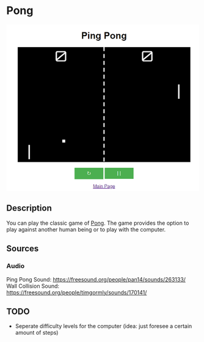 # Pong
<p align="center"><img alt="ping pong screenshot" src="assets/images/screenshot_ping_pong.png"></p>

## Description
You can play the classic game of <a href="https://en.wikipedia.org/wiki/Pong">Pong</a>. The game provides the option to play against another human being or to play with the computer.

## Sources
### Audio
Ping Pong Sound: https://freesound.org/people/pan14/sounds/263133/  
Wall Collision Sound: https://freesound.org/people/timgormly/sounds/170141/

## TODO
- Seperate difficulty levels for the computer (idea: just foresee a certain amount of steps)
